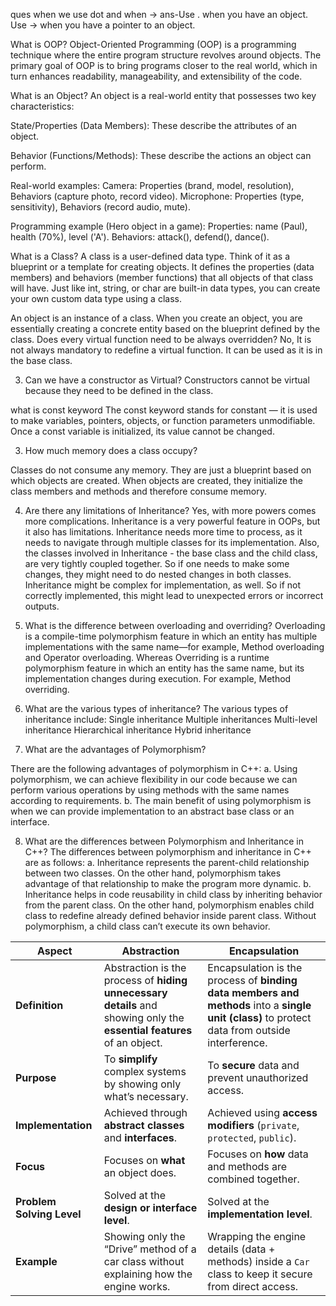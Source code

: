 ques when we use dot and when ->
ans-Use . when you have an object.
Use -> when you have a pointer to an object.



What is OOP?
Object-Oriented Programming (OOP) is a programming technique where the entire program structure revolves around objects. The primary goal of OOP is to bring programs closer 
to the real world, which in turn enhances readability, manageability, and extensibility of the code.

What is an Object?
An object is a real-world entity that possesses two key characteristics:

State/Properties (Data Members): These describe the attributes of an object.

Behavior (Functions/Methods): These describe the actions an object can perform.

Real-world examples:
Camera: Properties (brand, model, resolution), Behaviors (capture photo, record video).
Microphone: Properties (type, sensitivity), Behaviors (record audio, mute).

Programming example (Hero object in a game):
Properties: name (Paul), health (70%), level ('A').
Behaviors: attack(), defend(), dance().


What is a Class?
A class is a user-defined data type. Think of it as a blueprint or a template for creating objects. It defines the properties (data members) and
behaviors (member functions) that all objects of that class will have. Just like int, string, or char are built-in data types, you can create your own custom data type using a class.

An object is an instance of a class. When you create an object, you are essentially creating a concrete entity based on the blueprint defined by the class.
Does every virtual function need to be always overridden?
No, It is not always mandatory to redefine a virtual function. It can be used as it is in the base class.

3. Can we have a constructor as Virtual?
Constructors cannot be virtual because they need to be defined in the class.

what is const keyword
The const keyword stands for constant — it is used to make variables, pointers, objects, or function parameters unmodifiable.
Once a const variable is initialized, its value cannot be changed.

3. How much memory does a class occupy?

Classes do not consume any memory. They are just a blueprint based on which objects are created. When objects are created,
they initialize the class members and methods and therefore consume memory.

 
4. Are there any limitations of Inheritance?
Yes, with more powers comes more complications. Inheritance is a very powerful feature in OOPs, but it also has limitations.
Inheritance needs more time to process, as it needs to navigate through multiple classes for its implementation. Also, the classes involved in Inheritance -
the base class and the child class, are very tightly coupled together. So if one needs to make some changes, they might need to do nested changes in both classes.
 Inheritance might be complex for implementation, as well. So if not correctly implemented, this might lead to unexpected errors or incorrect outputs.


6. What is the difference between overloading and overriding?
Overloading is a compile-time polymorphism feature in which an entity has multiple implementations with the same name—for example, Method overloading and Operator overloading.
Whereas Overriding is a runtime polymorphism feature in which an entity has the same name, but its implementation changes during execution. For example, Method overriding.

 

6. What are the various types of inheritance?
The various types of inheritance include:
             Single inheritance
             Multiple inheritances
             Multi-level inheritance
             Hierarchical inheritance
             Hybrid inheritance

 

7. What are the advantages of Polymorphism?

There are the following advantages of polymorphism in C++:
a. Using polymorphism, we can achieve flexibility in our code because we can perform various operations by using methods with the same names according to requirements.
b. The main benefit of using polymorphism is when we can provide implementation to an abstract base class or an interface.

 

8. What are the differences between Polymorphism and Inheritance in C++?
The differences between polymorphism and inheritance in C++ are as follows:
a. Inheritance represents the parent-child relationship between two classes. On the other hand, polymorphism takes
advantage of that relationship to make the program more dynamic.
b. Inheritance helps in code reusability in child class by inheriting behavior from the parent class. On the other hand,
polymorphism enables child class to redefine already defined behavior inside parent class.
Without polymorphism, a child class can’t execute its own behavior.


| **Aspect**                | **Abstraction**                                                                                                        | **Encapsulation**                                                                                                                              |
| ------------------------- | ---------------------------------------------------------------------------------------------------------------------- | ---------------------------------------------------------------------------------------------------------------------------------------------- |
| **Definition**            | Abstraction is the process of **hiding unnecessary details** and showing only the **essential features** of an object. | Encapsulation is the process of **binding data members and methods** into a **single unit (class)** to protect data from outside interference. |
| **Purpose**               | To **simplify** complex systems by showing only what’s necessary.                                                      | To **secure** data and prevent unauthorized access.                                                                                            |
| **Implementation**        | Achieved through **abstract classes** and **interfaces**.                                                              | Achieved using **access modifiers** (`private`, `protected`, `public`).                                                                        |
| **Focus**                 | Focuses on **what** an object does.                                                                                    | Focuses on **how** data and methods are combined together.                                                                                     |
| **Problem Solving Level** | Solved at the **design or interface level**.                                                                           | Solved at the **implementation level**.                                                                                                        |
| **Example**               | Showing only the “Drive” method of a car class without explaining how the engine works.                                | Wrapping the engine details (data + methods) inside a `Car` class to keep it secure from direct access.                                        |

